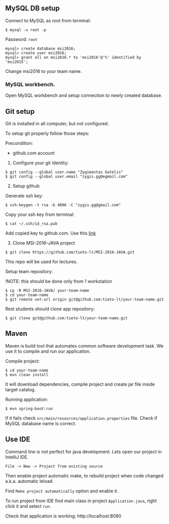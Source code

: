 
## MySQL DB setup

Connect to MySQL as root from terminal:

```
$ mysql -u root -p
```

Password: `root`

```
mysql> create database msi2016;
mysql> create user msi2016;
mysql> grant all on msi2016.* to 'msi2016'@'%' identified by 'msi2015';
```

Change msi2016 to your team name.

### MySQL workbench.

Open MySQL workbench and setup connection to newly created database.

## Git setup

Git is installed in all computer, but not configured.

To setup git properly follow those steps:

Precondition:
  - github.com account


1. Configure your git identity:

```
$ git config --global user.name "Zygimantas Gatelis"
$ git config --global user.email "zygis.gg@egmail.com"
```

2. Setup github

Generate ssh key:
```
$ ssh-keygen -t rsa -b 4096 -C "zygis.gg@gmail.com"
```

Copy your ssh key from terminal:
```
$ cat ~/.ssh/id_rsa.pub
```

Add copied key to github.com.
Use this [link](https://github.com/settings/keys)

3. Clone MSI-2016-JAVA project

```
$ git clone https://github.com/tieto-lt/MSI-2016-JAVA.git
```

This repo will be used for lectures.

Setup team repository:

!NOTE: this should be done only from 1 workstation

```
$ cp -R MSI-2016-JAVA/ your-team-name
$ cd your-team-name
$ git remote set-url origin git@github.com:tieto-lt/your-team-name.git
```

Rest students should clone app repository:

```
$ git clone git@github.com:tieto-lt/your-team-name.git
```

## Maven

Maven is build tool that automates common software development task.
We use it to compile and run our application.

Compile project:
```
$ cd your-team-name
$ mvn clean install
```
It will download dependencies, compile project and create jar file inside target catalog.

Running application:
```
$ mvn spring-boot:run
```

If it fails check `src/main/resources/application.properties` file. Check if MySQL database name is correct.

## Use IDE

Command line is not perfect for java development. Lets open our project in IntelliJ IDE.

`File -> New -> Project from existing source`

Then enable project automatic make, to rebuild project when code changed a.k.a. automatic leload.

Find `Make project automatically` option and enable it.

To run project from IDE find main class in project `Application.java`, right click it and select `run`.

Check that application is working:
http://localhost:8080
